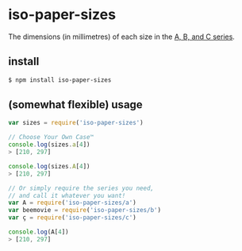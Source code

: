 # iso-paper-sizes
The dimensions (in millimetres) of each size in the [A, B, and C series](https://en.wikipedia.org/wiki/ISO_216).

## install
```sh
$ npm install iso-paper-sizes
```

## (somewhat flexible) usage
```js
var sizes = require('iso-paper-sizes')

// Choose Your Own Case™
console.log(sizes.a[4])
> [210, 297]

console.log(sizes.A[4])
> [210, 297]

// Or simply require the series you need,
// and call it whatever you want!
var A = require('iso-paper-sizes/a')
var beemovie = require('iso-paper-sizes/b')
var ç = require('iso-paper-sizes/c')

console.log(A[4])
> [210, 297]
```
